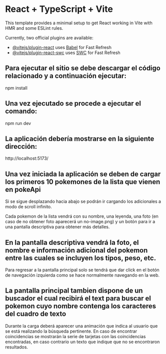 # React + TypeScript + Vite

This template provides a minimal setup to get React working in Vite with HMR and some ESLint rules.

Currently, two official plugins are available:

- [@vitejs/plugin-react](https://github.com/vitejs/vite-plugin-react/blob/main/packages/plugin-react) uses [Babel](https://babeljs.io/) for Fast Refresh
- [@vitejs/plugin-react-swc](https://github.com/vitejs/vite-plugin-react/blob/main/packages/plugin-react-swc) uses [SWC](https://swc.rs/) for Fast Refresh

## Para ejecutar el sitio se debe descargar el código relacionado y a continuación ejecutar:

npm install

## Una vez ejecutado se procede a ejecutar el comando: 

npm run dev

## La aplicación debería mostrarse en la siguiente dirección:

http://localhost:5173/

## Una vez iniciada la aplicación se deben de cargar los primeros 10 pokemones de la lista que vienen en pokeApi
Si se sigue desplazando hacia abajo se podrán ir cargando los adicionales a modo de scroll infinito.

Cada pokemon de la lista vendrá con su nombre, una leyenda, una foto (en caso de no obtener foto aparecerá un no-image.png) y un botón para ir a una pantalla descriptiva para obtener más detalles.

## En la pantalla descriptiva vendrá la foto, el nombre e información adicional del pokemon entre las cuales se incluyen los tipos, peso, etc.
Para regresar a la pantalla principal solo se tendrá que dar click en el botón de navegación izquierda como se hace normalmente navegando en la web.

## La pantalla principal tambien dispone de un buscador el cual recibirá el text para buscar el pokemon cuyo nombre contenga los caracteres del cuadro de texto
Durante la carga deberá aparecer una animación que indica al usuario que se está realizando la búsqueda pertinente.
En caso de encontrar coincidencias se mostrarán la serie de tarjetas con las coincidencias encontradas, en caso contrario un texto que indique que no se encontraron resultados.
